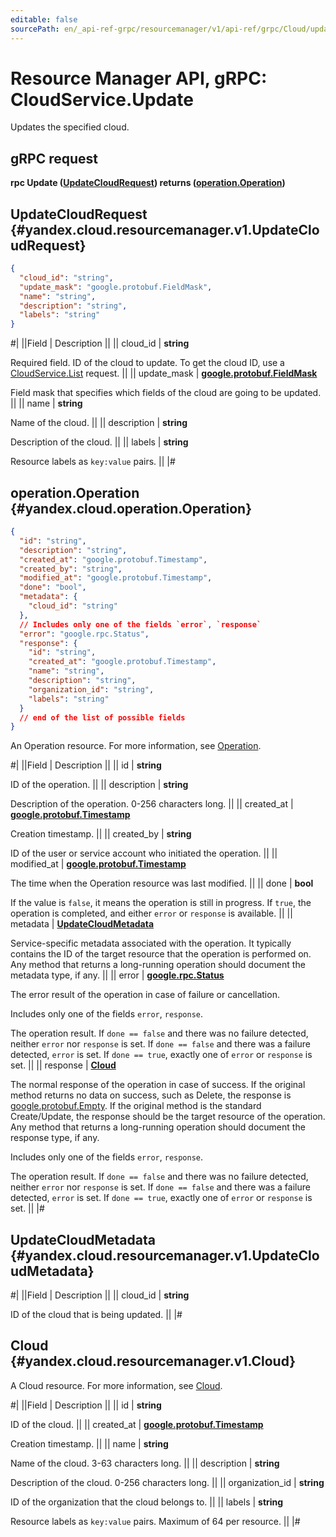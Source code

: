 ```yaml
---
editable: false
sourcePath: en/_api-ref-grpc/resourcemanager/v1/api-ref/grpc/Cloud/update.md
---
```


# Resource Manager API, gRPC: CloudService.Update

Updates the specified cloud.

## gRPC request

**rpc Update ([UpdateCloudRequest](#yandex.cloud.resourcemanager.v1.UpdateCloudRequest)) returns ([operation.Operation](#yandex.cloud.operation.Operation))**

## UpdateCloudRequest {#yandex.cloud.resourcemanager.v1.UpdateCloudRequest}

```json
{
  "cloud_id": "string",
  "update_mask": "google.protobuf.FieldMask",
  "name": "string",
  "description": "string",
  "labels": "string"
}
```

#|
||Field | Description ||
|| cloud_id | **string**

Required field. ID of the cloud to update.
To get the cloud ID, use a [CloudService.List](/docs/resource-manager/api-ref/grpc/Cloud/list#List) request. ||
|| update_mask | **[google.protobuf.FieldMask](https://developers.google.com/protocol-buffers/docs/reference/csharp/class/google/protobuf/well-known-types/field-mask)**

Field mask that specifies which fields of the cloud are going to be updated. ||
|| name | **string**

Name of the cloud. ||
|| description | **string**

Description of the cloud. ||
|| labels | **string**

Resource labels as `` key:value `` pairs. ||
|#

## operation.Operation {#yandex.cloud.operation.Operation}

```json
{
  "id": "string",
  "description": "string",
  "created_at": "google.protobuf.Timestamp",
  "created_by": "string",
  "modified_at": "google.protobuf.Timestamp",
  "done": "bool",
  "metadata": {
    "cloud_id": "string"
  },
  // Includes only one of the fields `error`, `response`
  "error": "google.rpc.Status",
  "response": {
    "id": "string",
    "created_at": "google.protobuf.Timestamp",
    "name": "string",
    "description": "string",
    "organization_id": "string",
    "labels": "string"
  }
  // end of the list of possible fields
}
```

An Operation resource. For more information, see [Operation](/docs/api-design-guide/concepts/operation).

#|
||Field | Description ||
|| id | **string**

ID of the operation. ||
|| description | **string**

Description of the operation. 0-256 characters long. ||
|| created_at | **[google.protobuf.Timestamp](https://developers.google.com/protocol-buffers/docs/reference/google.protobuf#timestamp)**

Creation timestamp. ||
|| created_by | **string**

ID of the user or service account who initiated the operation. ||
|| modified_at | **[google.protobuf.Timestamp](https://developers.google.com/protocol-buffers/docs/reference/google.protobuf#timestamp)**

The time when the Operation resource was last modified. ||
|| done | **bool**

If the value is `false`, it means the operation is still in progress.
If `true`, the operation is completed, and either `error` or `response` is available. ||
|| metadata | **[UpdateCloudMetadata](#yandex.cloud.resourcemanager.v1.UpdateCloudMetadata)**

Service-specific metadata associated with the operation.
It typically contains the ID of the target resource that the operation is performed on.
Any method that returns a long-running operation should document the metadata type, if any. ||
|| error | **[google.rpc.Status](https://cloud.google.com/tasks/docs/reference/rpc/google.rpc#status)**

The error result of the operation in case of failure or cancellation.

Includes only one of the fields `error`, `response`.

The operation result.
If `done == false` and there was no failure detected, neither `error` nor `response` is set.
If `done == false` and there was a failure detected, `error` is set.
If `done == true`, exactly one of `error` or `response` is set. ||
|| response | **[Cloud](#yandex.cloud.resourcemanager.v1.Cloud)**

The normal response of the operation in case of success.
If the original method returns no data on success, such as Delete,
the response is [google.protobuf.Empty](https://developers.google.com/protocol-buffers/docs/reference/google.protobuf#google.protobuf.Empty).
If the original method is the standard Create/Update,
the response should be the target resource of the operation.
Any method that returns a long-running operation should document the response type, if any.

Includes only one of the fields `error`, `response`.

The operation result.
If `done == false` and there was no failure detected, neither `error` nor `response` is set.
If `done == false` and there was a failure detected, `error` is set.
If `done == true`, exactly one of `error` or `response` is set. ||
|#

## UpdateCloudMetadata {#yandex.cloud.resourcemanager.v1.UpdateCloudMetadata}

#|
||Field | Description ||
|| cloud_id | **string**

ID of the cloud that is being updated. ||
|#

## Cloud {#yandex.cloud.resourcemanager.v1.Cloud}

A Cloud resource. For more information, see [Cloud](/docs/resource-manager/concepts/resources-hierarchy#cloud).

#|
||Field | Description ||
|| id | **string**

ID of the cloud. ||
|| created_at | **[google.protobuf.Timestamp](https://developers.google.com/protocol-buffers/docs/reference/google.protobuf#timestamp)**

Creation timestamp. ||
|| name | **string**

Name of the cloud. 3-63 characters long. ||
|| description | **string**

Description of the cloud. 0-256 characters long. ||
|| organization_id | **string**

ID of the organization that the cloud belongs to. ||
|| labels | **string**

Resource labels as `` key:value `` pairs. Maximum of 64 per resource. ||
|#